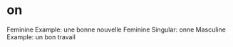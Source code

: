# on

Feminine Example: une bonne nouvelle
Feminine Singular: onne
Masculine Example: un bon travail